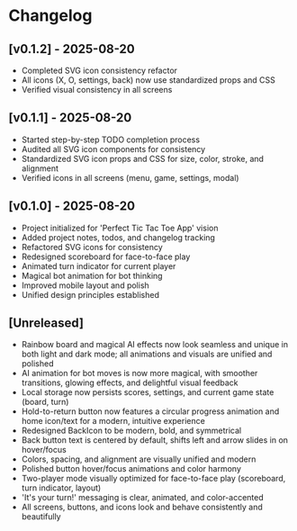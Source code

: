 # Changelog

## [v0.1.2] - 2025-08-20
- Completed SVG icon consistency refactor
- All icons (X, O, settings, back) now use standardized props and CSS
- Verified visual consistency in all screens

## [v0.1.1] - 2025-08-20
- Started step-by-step TODO completion process
- Audited all SVG icon components for consistency
- Standardized SVG icon props and CSS for size, color, stroke, and alignment
- Verified icons in all screens (menu, game, settings, modal)

## [v0.1.0] - 2025-08-20
- Project initialized for 'Perfect Tic Tac Toe App' vision
- Added project notes, todos, and changelog tracking
- Refactored SVG icons for consistency
- Redesigned scoreboard for face-to-face play
- Animated turn indicator for current player
- Magical bot animation for bot thinking
- Improved mobile layout and polish
- Unified design principles established

## [Unreleased]
- Rainbow board and magical AI effects now look seamless and unique in both light and dark mode; all animations and visuals are unified and polished
- AI animation for bot moves is now more magical, with smoother transitions, glowing effects, and delightful visual feedback
- Local storage now persists scores, settings, and current game state (board, turn)
- Hold-to-return button now features a circular progress animation and home icon/text for a modern, intuitive experience
- Redesigned BackIcon to be modern, bold, and symmetrical
- Back button text is centered by default, shifts left and arrow slides in on hover/focus
- Colors, spacing, and alignment are visually unified and modern
- Polished button hover/focus animations and color harmony
- Two-player mode visually optimized for face-to-face play (scoreboard, turn indicator, layout)
- 'It's your turn!' messaging is clear, animated, and color-accented
- All screens, buttons, and icons look and behave consistently and beautifully
